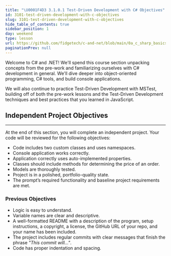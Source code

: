 ```yaml
---
title: "\U0001F4D3 3.1.0.1 Test-Driven Development with C# Objectives"
id: 3101-test-driven-development-with-c-objectives
slug: 3101-test-driven-development-with-c-objectives
hide_table_of_contents: true
sidebar_position: 1
day: weekend
type: lesson
url: https://github.com/fidgetech/c-and-net/blob/main/0a_c_sharp_basics_objectives.md
paginationPrev: null
---
```


Welcome to C# and .NET! We'll spend this course section unpacking concepts from the pre-work and familiarizing ourselves with C# development in general. We'll dive deeper into object-oriented programming, C# tools, and build console applications.

We will also continue to practice Test-Driven Development with MSTest, building off of both the pre-work lessons and the Test-Driven Development techniques and best practices that you learned in JavaScript.

## Independent Project Objectives
---

At the end of this section, you will complete an independent project. Your code will be reviewed for the following objectives:

* Code includes two custom classes and uses namespaces.
* Console application works correctly.
* Application correctly uses auto-implemented properties.
* Classes should include methods for determining the price of an order.
* Models are thoroughly tested.
* Project is in a polished, portfolio-quality state.
* The prompt’s required functionality and baseline project requirements are met.

### Previous Objectives

* Logic is easy to understand.
* Variable names are clear and descriptive.
* A well-formatted README with a description of the program, setup instructions, a copyright, a license, the GitHub URL of your repo, and your name has been included.
* The project includes regular commits with clear messages that finish the phrase _"This commit will..."_.
* Code has proper indentation and spacing.
